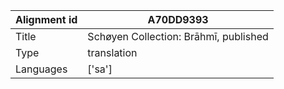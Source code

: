 |Alignment id | A70DD9393
| --- | --- 
|Title | Schøyen Collection: Brāhmī, published 
|Type | translation
|Languages | ['sa']